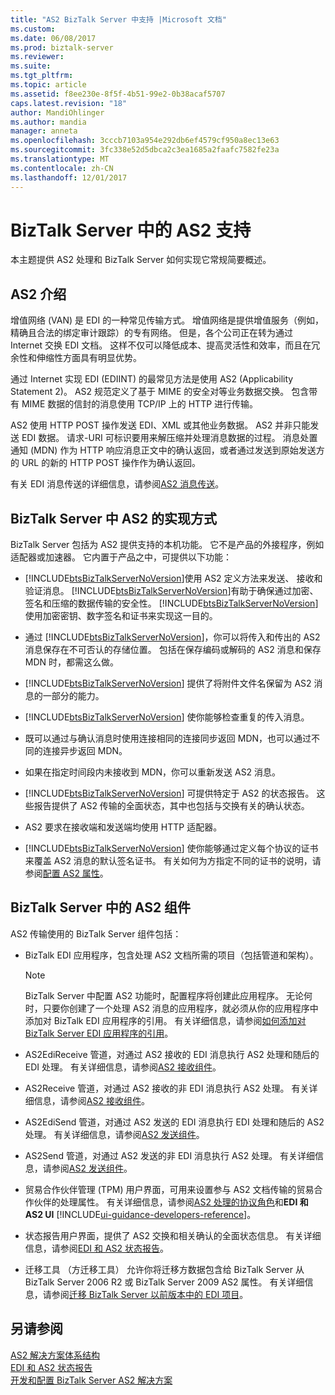 ```yaml
---
title: "AS2 BizTalk Server 中支持 |Microsoft 文档"
ms.custom: 
ms.date: 06/08/2017
ms.prod: biztalk-server
ms.reviewer: 
ms.suite: 
ms.tgt_pltfrm: 
ms.topic: article
ms.assetid: f8ee230e-8f5f-4b51-99e2-0b38acaf5707
caps.latest.revision: "18"
author: MandiOhlinger
ms.author: mandia
manager: anneta
ms.openlocfilehash: 3cccb7103a954e292db6ef4579cf950a8ec13e63
ms.sourcegitcommit: 3fc338e52d5dbca2c3ea1685a2faafc7582fe23a
ms.translationtype: MT
ms.contentlocale: zh-CN
ms.lasthandoff: 12/01/2017
---
```

# <a name="as2-support-in-biztalk-server"></a>BizTalk Server 中的 AS2 支持
本主题提供 AS2 处理和 BizTalk Server 如何实现它常规简要概述。  
  
## <a name="introduction-to-as2"></a>AS2 介绍  
 增值网络 (VAN) 是 EDI 的一种常见传输方式。 增值网络是提供增值服务（例如，精确且合法的绑定审计跟踪）的专有网络。 但是，各个公司正在转为通过 Internet 交换 EDI 文档。 这样不仅可以降低成本、提高灵活性和效率，而且在冗余性和伸缩性方面具有明显优势。  
  
 通过 Internet 实现 EDI (EDIINT) 的最常见方法是使用 AS2 (Applicability Statement 2)。 AS2 规范定义了基于 MIME 的安全对等业务数据交换。 包含带有 MIME 数据的信封的消息使用 TCP/IP 上的 HTTP 进行传输。  
  
 AS2 使用 HTTP POST 操作发送 EDI、XML 或其他业务数据。 AS2 并非只能发送 EDI 数据。 请求-URI 可标识要用来解压缩并处理消息数据的过程。 消息处置通知 (MDN) 作为 HTTP 响应消息正文中的确认返回，或者通过发送到原始发送方的 URL 的新的 HTTP POST 操作作为确认返回。  
  
 有关 EDI 消息传送的详细信息，请参阅[AS2 消息传送](../core/as2-messaging.md)。  
  
## <a name="how-as2-is-implemented-in-biztalk-server"></a>BizTalk Server 中 AS2 的实现方式  
 BizTalk Server 包括为 AS2 提供支持的本机功能。 它不是产品的外接程序，例如适配器或加速器。 它内置于产品之中，可提供以下功能：  
  
-   [!INCLUDE[btsBizTalkServerNoVersion](../includes/btsbiztalkservernoversion-md.md)]使用 AS2 定义方法来发送、 接收和验证消息。 [!INCLUDE[btsBizTalkServerNoVersion](../includes/btsbiztalkservernoversion-md.md)]有助于确保通过加密、 签名和压缩的数据传输的安全性。 [!INCLUDE[btsBizTalkServerNoVersion](../includes/btsbiztalkservernoversion-md.md)] 使用加密密钥、数字签名和证书来实现这一目的。  
  
-   通过 [!INCLUDE[btsBizTalkServerNoVersion](../includes/btsbiztalkservernoversion-md.md)]，你可以将传入和传出的 AS2 消息保存在不可否认的存储位置。 包括在保存编码或解码的 AS2 消息和保存 MDN 时，都需这么做。  
  
-   [!INCLUDE[btsBizTalkServerNoVersion](../includes/btsbiztalkservernoversion-md.md)] 提供了将附件文件名保留为 AS2 消息的一部分的能力。  
  
-   [!INCLUDE[btsBizTalkServerNoVersion](../includes/btsbiztalkservernoversion-md.md)] 使你能够检查重复的传入消息。  
  
-   既可以通过与确认消息时使用连接相同的连接同步返回 MDN，也可以通过不同的连接异步返回 MDN。  
  
-   如果在指定时间段内未接收到 MDN，你可以重新发送 AS2 消息。  
  
-   [!INCLUDE[btsBizTalkServerNoVersion](../includes/btsbiztalkservernoversion-md.md)] 可提供特定于 AS2 的状态报告。 这些报告提供了 AS2 传输的全面状态，其中也包括与交换有关的确认状态。  
  
-   AS2 要求在接收端和发送端均使用 HTTP 适配器。  
  
-   [!INCLUDE[btsBizTalkServerNoVersion](../includes/btsbiztalkservernoversion-md.md)] 使你能够通过定义每个协议的证书来覆盖 AS2 消息的默认签名证书。 有关如何为方指定不同的证书的说明，请参阅[配置 AS2 属性](../core/configuring-as2-properties.md)。  
  
## <a name="as2-components-in-biztalk-server"></a>BizTalk Server 中的 AS2 组件  
 AS2 传输使用的 BizTalk Server 组件包括：  
  
-   BizTalk EDI 应用程序，包含处理 AS2 文档所需的项目（包括管道和架构）。  
  
    > [!NOTE]
    >  BizTalk Server 中配置 AS2 功能时，配置程序将创建此应用程序。 无论何时，只要你创建了一个处理 AS2 消息的应用程序，就必须从你的应用程序中添加对 BizTalk EDI 应用程序的引用。 有关详细信息，请参阅[如何添加对 BizTalk Server EDI 应用程序的引用](http://msdn.microsoft.com/library/7af066fb-372f-4709-b566-c8d6b4a9d782)。  
  
-   AS2EdiReceive 管道，对通过 AS2 接收的 EDI 消息执行 AS2 处理和随后的 EDI 处理。 有关详细信息，请参阅[AS2 接收组件](../core/as2-receive-components.md)。  
  
-   AS2Receive 管道，对通过 AS2 接收的非 EDI 消息执行 AS2 处理。 有关详细信息，请参阅[AS2 接收组件](../core/as2-receive-components.md)。  
  
-   AS2EdiSend 管道，对通过 AS2 发送的 EDI 消息执行 EDI 处理和随后的 AS2 处理。 有关详细信息，请参阅[AS2 发送组件](../core/as2-send-components.md)。  
  
-   AS2Send 管道，对通过 AS2 发送的非 EDI 消息执行 AS2 处理。 有关详细信息，请参阅[AS2 发送组件](../core/as2-send-components.md)。  
  
-   贸易合作伙伴管理 (TPM) 用户界面，可用来设置参与 AS2 文档传输的贸易合作伙伴的处理属性。 有关详细信息，请参阅[AS2 处理的协议角色](../core/the-role-of-agreements-in-as2-processing.md)和**EDI 和 AS2 UI** [!INCLUDE[ui-guidance-developers-reference](../includes/ui-guidance-developers-reference.md)]。
  
-   状态报告用户界面，提供了 AS2 交换和相关确认的全面状态信息。 有关详细信息，请参阅[EDI 和 AS2 状态报告](../core/edi-and-as2-status-reporting.md)。  
  
-   迁移工具 （方迁移工具） 允许你将迁移方数据包含给 BizTalk Server 从 BizTalk Server 2006 R2 或 BizTalk Server 2009 AS2 属性。 有关详细信息，请参阅[迁移 BizTalk Server 以前版本中的 EDI 项目](http://msdn.microsoft.com/library/b956a97e-03d0-47ea-a2ce-c07a339c0f2c)。  
  
## <a name="see-also"></a>另请参阅  
 [AS2 解决方案体系结构](../core/as2-solution-architecture.md)   
 [EDI 和 AS2 状态报告](../core/edi-and-as2-status-reporting.md)   
 [开发和配置 BizTalk Server AS2 解决方案](../core/developing-and-configuring-biztalk-server-as2-solutions.md)